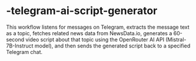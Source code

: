 # -telegram-ai-script-generator
This workflow listens for messages on Telegram, extracts the message text as a topic, fetches related news data from NewsData.io, generates a 60-second video script about that topic using the OpenRouter AI API (Mistral-7B-Instruct model), and then sends the generated script back to a specified Telegram chat.
